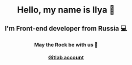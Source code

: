 <h1 align="center">Hello, my name is Ilya 👋</h1>
<h2 align="center">I'm Front-end developer from Russia 💻</h2>
<h3 align="center">May the Rock be with us 🤘</h3>
<h3 align="center">
  <a href="https://gitlab.com/K1nGsmaN-hub">Gitlab account</a>
</h3>
